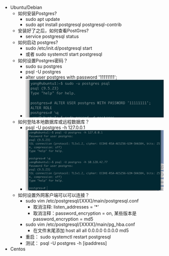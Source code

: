 * Ubuntu/Debian
  * 如何安装Postgres?
    * sudo apt update
    * sudo apt install postgresql postgresql-contrib
  * 安装好了之后，如何查看PostGres?
    * service postgresql status
  * 如何启动 postgres?
    * sudo /etc/init.d/postgresql start 
    * 或者 sudo systemctl start postgresql
  * 如何设置Postgres密码？
    * sudo su postgres
    * psql -U postgres
    * alter user postgres with password '11111111';
    * ![](./password-set.png)
  * 如何登陆本地数据库或远程数据库？
    * psql -U postgres -h 127.0.0.1
    * ![](./postgres-login.png)
  * 如何设置外网客户端可以可以连接？
    * sudo vim /etc/postgresql/[XXX]/main/postgresql.conf
      *  取消注释: listen_addresses = ‘*’
      *  取消注释：password_encryption = on, 某些版本是password_encryption = md5
    * sudo vim /etc/postgresql/[XXXX]/main/pg_hba.conf
      * 在文件末尾添加 host all all 0.0.0.0 0.0.0.0 md5
    * 重启： sudo systemctl restart postgresql
    * 测试： psql -U postgres -h [ipaddress]
* Centos